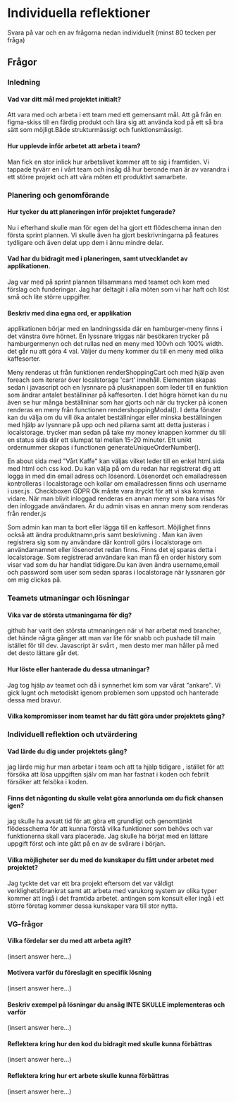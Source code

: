 # Individuella reflektioner

Svara på var och en av frågorna nedan individuellt (minst 80 tecken per fråga)

## Frågor

### Inledning

#### Vad var ditt mål med projektet initialt?
Att vara med och arbeta i ett team med ett gemensamt mål. Att gå från en figma-skiss till en färdig produkt och 
lära sig att använda kod på ett så bra sätt som möjligt.Både strukturmässigt och funktionsmässigt.

#### Hur upplevde inför arbetet att arbeta i team?
Man fick en stor inlick hur arbetslivet kommer att te sig i framtiden. Vi tappade tyvärr en i vårt team och insåg då hur
beronde man är av varandra i ett större projekt och att våra möten ett produktivt samarbete. 

### Planering och genomförande

#### Hur tycker du att planeringen inför projektet fungerade?
Nu i efterhand skulle man för egen del ha gjort ett flödeschema innan den första sprint plannen. Vi skulle även ha gjort beskrivningarna på features tydligare och även delat upp dem i ännu mindre delar.

#### Vad har du bidragit med i planeringen, samt utvecklandet av applikationen.
Jag var med på sprint plannen tillsammans med teamet och kom med förslag och funderingar. Jag har deltagit i alla möten som vi har haft och löst små och lite större uppgifter.


#### Beskriv med dina egna ord, er applikation
applikationen börjar med en landningssida där en hamburger-meny finns i det vänstra övre hörnet.
En lyssnare triggas när besökaren trycker på hamburgermenyn och det rullas ned en meny med 100vh och 100% width.
det går nu att göra 4 val. Väljer du meny kommer du till en meny med olika kaffesorter. 

Meny renderas ut från funktionen renderShoppingCart och med hjälp aven foreach som itererar över localstorage 'cart' innehåll. Elementen skapas sedan i javascript och en lysnnare på plusknappen som leder till en funktion som ändrar antalet beställninar på kaffesorten. I det högra hörnet kan du nu även se hur många beställninar som har gjorts och när du trycker på iconen renderas en meny från functionen rendershoppingModal(). I detta fönster kan du välja om du vill öka antalet beställningar eller minska beställningen med hjälp av lysnnare på upp och ned pilarna samt att detta justeras i localstorage. trycker man sedan på take my money knappen kommer du till en status sida där ett slumpat tal mellan 15-20 minuter. Ett unikt ordernummer skapas i functionen generateUniqueOrderNumber().

En about sida med "Vårt Kaffe" kan väljas vilket leder till en enkel html.sida med html och css kod.
Du kan välja på om du redan har registrerat dig att logga in med din email adress och lösenord. Lösenordet och emailadressen kontrolleras 
i localstorage och kollar om emailadressen finns och username i user.js . Checkboxen GDPR Ok måste vara itryckt för att vi ska komma vidare.
När man blivit inloggad renderas en annan meny som bara visas för den inloggade användaren. Är du admin visas en annan meny som renderas från render.js 

Som admin kan man ta bort eller lägga till en kaffesort. Möjlighet finns också att ändra produktnamn,pris samt beskrivning . Man kan även registrera sig som ny användare där kontroll görs i localstorage om användarnamnet eller lösenordet redan finns. Finns det ej sparas detta i localstorage. Som registrerad användare kan man få en order history som visar vad som du har handlat tidigare.Du kan även ändra username,email och password som user som sedan sparas i localstorage när lyssnaren gör om mig clickas  på.



### Teamets utmaningar och lösningar

#### Vika var de största utmaningarna för dig?
github har varit den största utmnaningen när vi har arbetat med brancher, det hände några gånger att man var lite för snabb och pushade till main istället för till dev. Javascript är svårt , men desto mer man håller på med det desto lättare går det. 

#### Hur löste eller hanterade du dessa utmaningar?
Jag tog hjälp av teamet och då i synnerhet kim som var vårat "ankare". Vi gick lugnt och metodiskt igenom
problemen som uppstod och hanterade dessa med bravur.
#### Vilka kompromisser inom teamet har du fått göra under projektets gång?


### Individuell reflektion och utvärdering

#### Vad lärde du dig under projektets gång?
jag lärde mig hur man arbetar i team och att ta hjälp tidigare , istället för att försöka att 
lösa uppgiften själv om man har fastnat i koden och febrilt försöker att felsöka i koden.

#### Finns det någonting du skulle velat göra annorlunda om du fick chansen igen?
jag skulle ha avsatt tid för att göra ett grundligt och genomtänkt flödesschema för att 
kunna förstå vilka funktioner som behövs och var funktionerna skall vara placerade.
Jag skulle ha börjat med en lättare uppgift först och inte gått på en av de svårare i början.

#### Vilka möjligheter ser du med de kunskaper du fått under arbetet med projektet?
Jag tyckte det var ett bra projekt eftersom det var väldigt verklighetsförankrat samt att 
arbeta med varukorg system av olika typer kommer att ingå i det framtida arbetet.
antingen som konsult eller ingå i ett större företag kommer dessa kunskaper vara till stor nytta.



### VG-frågor

#### Vilka fördelar ser du med att arbeta agilt?
(insert answer here...)

#### Motivera varför du föreslagit en specifik lösning
(insert answer here...)

#### Beskriv exempel på lösningar du ansåg INTE SKULLE implementeras och varför
(insert answer here...)

#### Reflektera kring hur den kod du bidragit med skulle kunna förbättras
(insert answer here...)

#### Reflektera kring hur ert arbete skulle kunna förbättras
(insert answer here...)

